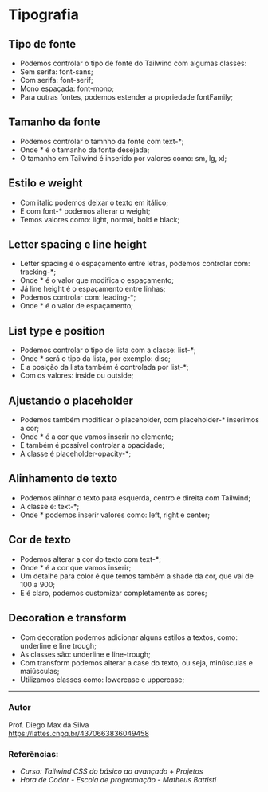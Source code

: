 # Tipografia

## Tipo de fonte

* Podemos controlar o tipo de fonte do Tailwind com algumas classes:
* Sem serifa: font-sans;
* Com serifa: font-serif;
* Mono espaçada: font-mono;
* Para outras fontes, podemos estender a propriedade fontFamily;



## Tamanho da fonte

* Podemos controlar o tamnho da fonte com text-*;
* Onde * é o tamanho da fonte desejada;
* O tamanho em Tailwind é inserido por valores como: sm, lg, xl;



## Estilo e weight

* Com italic podemos deixar o texto em itálico;
* E com font-* podemos alterar o weight;
* Temos valores como: light, normal, bold e black;



## Letter spacing e line height

* Letter spacing é o espaçamento entre letras, podemos controlar com: tracking-*;
* Onde * é o valor que modifica o espaçamento;
* Já line height é o espaçamento entre linhas;
* Podemos controlar com: leading-*;
* Onde * é o valor de espaçamento;



## List type e position

* Podemos controlar o tipo de lista com a classe: list-*;
* Onde * será o tipo da lista, por exemplo: disc;
* E a posição da lista também é controlada por list-*;
* Com os valores: inside ou outside;



## Ajustando o placeholder

* Podemos também modificar o placeholder, com placeholder-* inserimos a cor;
* Onde * é a cor que vamos inserir no elemento;
* E também é possível controlar a opacidade;
* A classe é placeholder-opacity-*;



## Alinhamento de texto

* Podemos alinhar o texto para esquerda, centro e direita com Tailwind;
* A classe é: text-*;
* Onde * podemos inserir valores como: left, right e center;



## Cor de texto

* Podemos alterar a cor do texto com text-*;
* Onde * é a cor que vamos inserir;
* Um detalhe para color é que temos também a shade da cor, que vai de 100 a 900;
* E é claro, podemos customizar completamente as cores;



## Decoration e transform

* Com decoration podemos adicionar alguns estilos a textos, como: underline e line trough;
* As classes são: underline e line-trough;
* Com transform podemos alterar a case do texto, ou seja, minúsculas e maiúsculas;
* Utilizamos classes como: lowercase e uppercase;

<hr>

### Autor

Prof. Diego Max da Silva<br>
https://lattes.cnpq.br/4370663836049458

### Referências:

- _Curso: Tailwind CSS do básico ao avançado + Projetos_
- _Hora de Codar - Escola de programação - Matheus Battisti_
